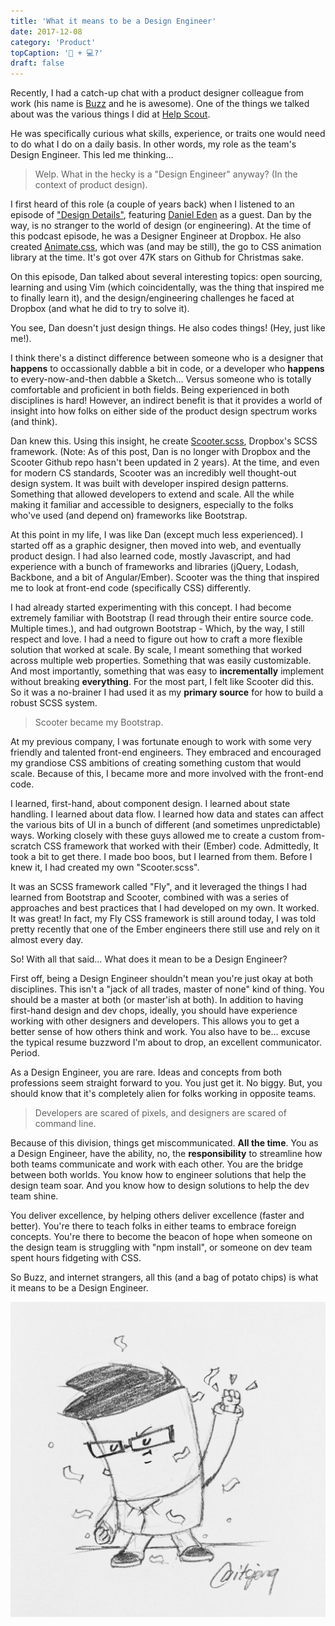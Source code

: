 ```yaml
---
title: 'What it means to be a Design Engineer'
date: 2017-12-08
category: 'Product'
topCaption: '🎨 + 💻?'
draft: false
---
```


Recently, I had a catch-up chat with a product designer colleague from work (his name is [Buzz](https://www.buzzusborne.com/) and he is awesome). One of the things we talked about was the various things I did at [Help Scout](https://www.helpscout.net/).

He was specifically curious what skills, experience, or traits one would need to do what I do on a daily basis. In other words, my role as the team's Design Engineer. This led me thinking…

> Welp. What in the hecky is a "Design Engineer" anyway? (In the context of product design).

I first heard of this role (a couple of years back) when I listened to an episode of ["Design Details"](https://designdetails.simplecast.fm/112), featuring [Daniel Eden](https://daneden.me/) as a guest. Dan by the way, is no stranger to the world of design (or engineering). At the time of this podcast episode, he was a Designer Engineer at Dropbox. He also created [Animate.css](https://github.com/daneden/animate.css/), which was (and may be still), the go to CSS animation library at the time. It's got over 47K stars on Github for Christmas sake.

On this episode, Dan talked about several interesting topics: open sourcing, learning and using Vim (which coincidentally, was the thing that inspired me to finally learn it), and the design/engineering challenges he faced at Dropbox (and what he did to try to solve it).

You see, Dan doesn't just design things. He also codes things! (Hey, just like me!).

I think there's a distinct difference between someone who is a designer that **happens** to occassionally dabble a bit in code, or a developer who **happens** to every-now-and-then dabble a Sketch… Versus someone who is totally comfortable and proficient in both fields. Being experienced in both disciplines is hard! However, an indirect benefit is that it provides a world of insight into how folks on either side of the product design spectrum works (and think).

Dan knew this. Using this insight, he create [Scooter.scss](https://github.com/dropbox/scooter), Dropbox's SCSS framework. (Note: As of this post, Dan is no longer with Dropbox and the Scooter Github repo hasn't been updated in 2 years). At the time, and even for modern CS standards, Scooter was an incredibly well thought-out design system. It was built with developer inspired design patterns. Something that allowed developers to extend and scale. All the while making it familiar and accessible to designers, especially to the folks who've used (and depend on) frameworks like Bootstrap.

At this point in my life, I was like Dan (except much less experienced). I started off as a graphic designer, then moved into web, and eventually product design. I had also learned code, mostly Javascript, and had experience with a bunch of frameworks and libraries (jQuery, Lodash, Backbone, and a bit of Angular/Ember). Scooter was the thing that inspired me to look at front-end code (specifically CSS) differently.

I had already started experimenting with this concept. I had become extremely familiar with Bootstrap (I read through their entire source code. Multiple times.), and had outgrown Bootstrap - Which, by the way, I still respect and love. I had a need to figure out how to craft a more flexible solution that worked at scale. By scale, I meant something that worked across multiple web properties. Something that was easily customizable. And most importantly, something that was easy to **incrementally** implement without breaking **everything**. For the most part, I felt like Scooter did this. So it was a no-brainer I had used it as my **primary source** for how to build a robust SCSS system.

> Scooter became my Bootstrap.

At my previous company, I was fortunate enough to work with some very friendly and talented front-end engineers. They embraced and encouraged my grandiose CSS ambitions of creating something custom that would scale. Because of this, I became more and more involved with the front-end code.

I learned, first-hand, about component design. I learned about state handling. I learned about data flow. I learned how data and states can affect the various bits of UI in a bunch of different (and sometimes unpredictable) ways. Working closely with these guys allowed me to create a custom from-scratch CSS framework that worked with their (Ember) code. Admittedly, It took a bit to get there. I made boo boos, but I learned from them. Before I knew it, I had created my own "Scooter.scss".

It was an SCSS framework called "Fly", and it leveraged the things I had learned from Bootstrap and Scooter, combined with was a series of approaches and best practices that I had developed on my own. It worked. It was great! In fact, my Fly CSS framework is still around today, I was told pretty recently that one of the Ember engineers there still use and rely on it almost every day.

So! With all that said… What does it mean to be a Design Engineer?

First off, being a Design Engineer shouldn't mean you're just okay at both disciplines. This isn't a "jack of all trades, master of none" kind of thing. You should be a master at both (or master'ish at both). In addition to having first-hand design and dev chops, ideally, you should have experience working with other designers and developers. This allows you to get a better sense of how others think and work. You also have to be… excuse the typical resume buzzword I'm about to drop, an excellent communicator. Period.

As a Design Engineer, you are rare. Ideas and concepts from both professions seem straight forward to you. You just get it. No biggy. But, you should know that it's completely alien for folks working in opposite teams.

> Developers are scared of pixels, and designers are scared of command line.

Because of this division, things get miscommunicated. **All the time**. You as a Design Engineer, have the ability, no, the **responsibility** to streamline how both teams communicate and work with each other. You are the bridge between both worlds. You know how to engineer solutions that help the design team soar. And you know how to design solutions to help the dev team shine.

You deliver excellence, by helping others deliver excellence (faster and better). You're there to teach folks in either teams to embrace foreign concepts. You're there to become the beacon of hope when someone on the design team is struggling with "npm install", or someone on dev team spent hours fidgeting with CSS.

So Buzz, and internet strangers, all this (and a bag of potato chips) is what it means to be a Design Engineer.

![Design Engineer. Yes!](./images/me_irl/design-engineer-yes.jpg)

